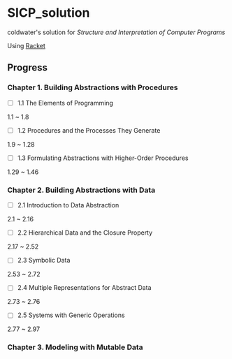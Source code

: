 # SICP_solution

coldwater's solution for *Structure and Interpretation of Computer Programs*

Using [Racket](https://www.racket-lang.org)

## Progress

### Chapter 1. Building Abstractions with Procedures

- [ ] 1.1 The Elements of Programming

1.1 ~ 1.8

- [ ] 1.2 Procedures and the Processes They Generate

1.9 ~ 1.28

- [ ] 1.3 Formulating Abstractions with Higher-Order Procedures

1.29 ~ 1.46

### Chapter 2. Building Abstractions with Data

- [ ] 2.1 Introduction to Data Abstraction

2.1 ~ 2.16

- [ ] 2.2 Hierarchical Data and the Closure Property

2.17 ~ 2.52

- [ ] 2.3 Symbolic Data

2.53 ~ 2.72

- [ ] 2.4 Multiple Representations for Abstract Data

2.73 ~ 2.76

- [ ] 2.5 Systems with Generic Operations

2.77 ~ 2.97

### Chapter 3. Modeling with Mutable Data


